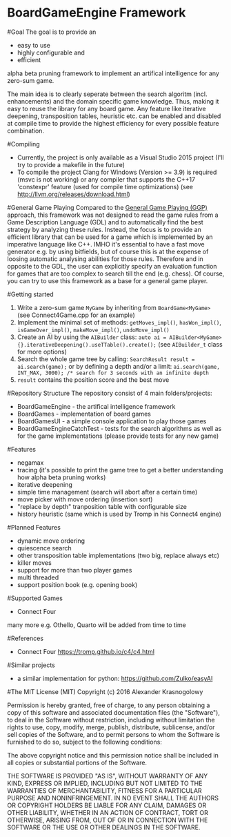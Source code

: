 # BoardGameEngine Framework
#Goal
The goal is to provide an
- easy to use
- highly configurable and
- efficient

alpha beta pruning framework to implement an artifical intelligence for any zero-sum game.

The main idea is to clearly seperate between the search algoritm (incl. enhancements) and the domain specific game knowledge. Thus, making it easy to reuse the library for any board game. Any feature like iterative deepening, transposition tables, heuristic etc. can be enabled and disabled at compile time to provide the highest efficiency for every possible feature combination.

#Compiling
- Currently, the project is only available as a Visual Studio 2015 project (I'll try to provide a makefile in the future)
- To compile the project Clang for Windows (Version >= 3.9) is required (msvc is not working) or any compiler that supports the C++17 'constexpr' feature (used for compile time optimizations) (see http://llvm.org/releases/download.html)

#General Game Playing
Compared to the [General Game Playing (GGP)](https://en.wikipedia.org/wiki/General_game_playing) approach, this framework was not designed to read the game rules from a Game Description Language (GDL) and to automatically find the best strategy by analyzing these rules. Instead, the focus is to provide an efficient library that can be used for a game which is implemented by an imperative language like C++. IMHO it's essential to have a fast move generator e.g. by using bitfields, but of course this is at the expense of loosing automatic analysing abilities for those rules. Therefore and in opposite to the GDL, the user can explicitly specify an evaluation function for games that are too complex to search till the end (e.g. chess).
Of course, you can try to use this framework as a base for a general game player.

#Getting started
1. Write a zero-sum game `MyGame` by inheriting from `BoardGame<MyGame>` (see Connect4Game.cpp for an example)
2. Implement the minimal set of methods: `getMoves_impl()`, `hasWon_impl()`, `isGameOver_impl()`, `makeMove_impl()`, `undoMove_impl()`
3. Create an AI by using the `AIBuilder` class: `auto ai = AIBuilder<MyGame>{}.iterativeDeepening().useTTable().create();` (see `AIBuilder_t` class for more options)
4. Search the whole game tree by calling: `SearchResult result = ai.search(game);` or by defining a depth and/or a  limit: `ai.search(game, INT_MAX, 3000); /* search for 3 seconds with an infinite depth` 
5. `result` contains the position score and the best move


#Repository Structure
The repository consist of 4 main folders/projects:
- BoardGameEngine - the artifical intelligence framework
- BoardGames - implementation of board games
- BoardGamesUI - a simple console application to play those games
- BoardGameEngineCatchTest - tests for the search algorithms as well as for the game implementations (please provide tests for any new game)

#Features
- negamax 
- tracing (it's possible to print the game tree to get a better understanding how alpha beta pruning works)
- iterative deepening
- simple time management (search will abort after a certain time)
- move picker with move ordering (insertion sort)
- "replace by depth" tranposition table with configurable size
- history heuristic (same which is used by Tromp in his Connect4 engine)

#Planned Features
- dynamic move ordering
- quiescence search
- other transposition table implementations (two big, replace always etc)
- killer moves
- support for more than two player games
- multi threaded
- support position book (e.g. opening book)

#Supported Games
- Connect Four 

many more e.g. Othello, Quarto will be added from time to time

#References
- Connect Four https://tromp.github.io/c4/c4.html

#Similar projects
- a similar implementation for python: https://github.com/Zulko/easyAI

#The MIT License (MIT) 
Copyright (c) 2016 Alexander Krasnogolowy

Permission is hereby granted, free of charge, to any person obtaining a copy of this software and associated documentation files (the "Software"), to deal in the Software without restriction, including without limitation the rights to use, copy, modify, merge, publish, distribute, sublicense, and/or sell copies of the Software, and to permit persons to whom the Software is furnished to do so, subject to the following conditions:

The above copyright notice and this permission notice shall be included in all copies or substantial portions of the Software.

THE SOFTWARE IS PROVIDED "AS IS", WITHOUT WARRANTY OF ANY KIND, EXPRESS OR IMPLIED, INCLUDING BUT NOT LIMITED TO THE WARRANTIES OF MERCHANTABILITY, FITNESS FOR A PARTICULAR PURPOSE AND NONINFRINGEMENT. IN NO EVENT SHALL THE AUTHORS OR COPYRIGHT HOLDERS BE LIABLE FOR ANY CLAIM, DAMAGES OR OTHER LIABILITY, WHETHER IN AN ACTION OF CONTRACT, TORT OR OTHERWISE, ARISING FROM, OUT OF OR IN CONNECTION WITH THE SOFTWARE OR THE USE OR OTHER DEALINGS IN THE SOFTWARE.
